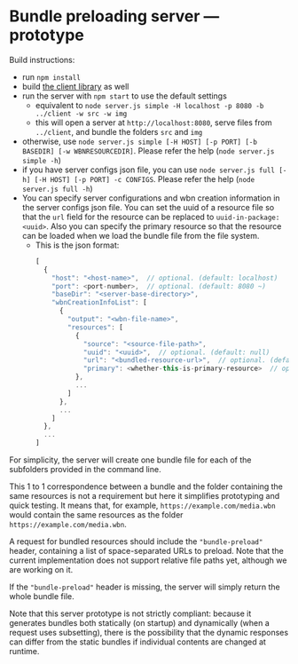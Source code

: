 # Bundle preloading server — prototype

Build instructions:

* run `npm install`
* build [the client library](../client) as well
* run the server with `npm start` to use the default settings
  - equivalent to `node server.js simple -H localhost -p 8080 -b ../client -w src -w img`
  - this will open a server at `http://localhost:8080`, serve files from `../client`, and bundle the folders `src` and `img`
* otherwise, use `node server.js simple [-H HOST] [-p PORT] [-b BASEDIR] [-w WBNRESOURCEDIR]`. Please refer the help (`node server.js simple -h`)
* if you have server configs json file, you can use `node server.js full [-h] [-H HOST] [-p PORT] -c CONFIGS`. Please refer the help (`node server.js full -h`)
* You can specify server configurations and wbn creation information in the server configs json file. You can set the uuid of a resource file so that the `url` field for the resource can be replaced to `uuid-in-package:<uuid>`. Also you can specify the primary resource so that the resource can be loaded when we load the bundle file from the file system.
  * This is the json format:
    ```javascript
    [
      {
        "host": "<host-name>",  // optional. (default: localhost)
        "port": <port-number>,  // optional. (default: 8080 ~)
        "baseDir": "<server-base-directory>",
        "wbnCreationInfoList": [
          {
            "output": "<wbn-file-name>",
            "resources": [
              {
                "source": "<source-file-path>",
                "uuid": "<uuid>",  // optional. (default: null)
                "url": "<bundled-resource-url>",  // optional. (default: http://<host>:<port>/<source)
                "primary": <whether-this-is-primary-resource>  // optional. (default: false)
              },
              ...
            ]
          },
          ...
        ]
      },
      ...
    ]
    ```

For simplicity, the server will create one bundle file for each of the subfolders provided in the command line.

This 1 to 1 correspondence between a bundle and the folder containing the same resources is not a requirement but here it simplifies prototyping and quick testing. It means that, for example, `https://example.com/media.wbn` would contain the same resources as the folder `https://example.com/media.wbn`.

A request for bundled resources should include the `"bundle-preload"` header, containing a list of space-separated URLs to preload. Note that the current implementation does not support relative file paths yet, although we are working on it.

If the `"bundle-preload"` header is missing, the server will simply return the whole bundle file.

Note that this server prototype is not strictly compliant: because it generates bundles both statically (on startup) and dynamically (when a request uses subsetting), there is the possibility that the dynamic responses can differ from the static bundles if individual contents are changed at runtime.
